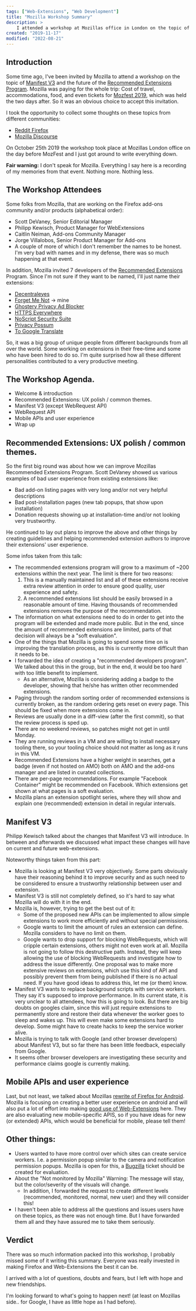 ```yaml
---
tags: ["Web-Extensions", "Web Development"]
title: "Mozilla Workshop Summary"
description: >
    I attended a workshop at Mozillas office in London on the topic of Manifest V3 and the future of the Recommended Extensions Program.
created: "2019-11-17"
modified: "2022-08-21"
---
```


## Introduction

Some time ago, I've been invited by Mozilla to attend a workshop on the topic of [Manifest V3](https://www.androidpolice.com/wp-content/uploads/2019/02/Manifest-V3.pdf) and the future of the [Recommended Extensions Program](https://support.mozilla.org/en-US/kb/recommended-extensions-program). Mozilla was paying for the whole trip: Cost of travel, accommodations, food, and even tickets for [Mozfest 2019](https://www.mozillafestival.org/), which was held the two days after. So it was an obvious choice to accept this invitation.

I took the opportunity to collect some thoughts on these topics from different communities:

-   [Reddit Firefox](https://www.reddit.com/r/firefox/comments/d9hos9/collecting_your_thoughts_about_manivest_v3_and/)
-   [Mozilla Discourse](https://discourse.mozilla.org/t/collecting-your-thoughts-about-manivest-v3-and-the-recommended-extensions-program/45846)

On October 25th 2019 the workshop took place at Mozillas London office on the day before MozFest and I just got around to write everything down.

**Fair warning:** I don't speak for Mozilla. Everything I say here is a recording of my memories from that event. Nothing more. Nothing less.

## The Workshop Attendees

Some folks from Mozilla, that are working on the Firefox add-ons community and/or products (alphabetical order):

-   Scott DeVaney, Senior Editorial Manager
-   Philipp Kewisch, Product Manager for WebExtensions
-   Caitlin Neiman, Add-ons Community Manager
-   Jorge Villalobos, Senior Product Manager for Add-ons
-   A couple of more of which I don't remember the names to be honest.\
    I'm very bad with names and in my defense, there was so much happening at that event.

In addition, Mozilla invited 7 developers of the [Recommended Extensions](https://addons.mozilla.org/firefox/search/?recommended=true&sort=random&type=extension) Program. Since I'm not sure if they want to be named, I'll just name their extensions:

-   [Decentraleyes](https://addons.mozilla.org/firefox/addon/decentraleyes/)
-   [Forget Me Not](https://addons.mozilla.org/firefox/addon/forget_me_not/) -> mine
-   [Ghostery Privacy Ad Blocker](https://addons.mozilla.org/firefox/addon/ghostery/)
-   [HTTPS Everywhere](https://addons.mozilla.org/firefox/addon/https-everywhere/)
-   [NoScript Security Suite](https://addons.mozilla.org/firefox/addon/noscript/)
-   [Privacy Possum](https://addons.mozilla.org/firefox/addon/privacy-possum/)
-   [To Google Translate](https://addons.mozilla.org/firefox/addon/to-google-translate/)

So, it was a big group of unique people from different backgrounds from all over the world.
Some working on extensions in their free-time and some who have been hired to do so.
I'm quite surprised how all these different personalities contributed to a very productive meeting.

## The Workshop Agenda.

-   Welcome & introduction
-   Recommended Extensions: UX polish / common themes.
-   Manifest V3 (except WebRequest API)
-   WebRequest API
-   Mobile APIs and user experience
-   Wrap up

## Recommended Extensions: UX polish / common themes.

So the first big round was about how we can improve Mozillas Recommended Extensions Program.
Scott DeVaney showed us various examples of bad user experience from existing extensions like:

-   Bad add-on listing pages with very long and/or not very helpful descriptions
-   Bad post-installation pages (new tab popups, that show upon installation)
-   Donation requests showing up at installation-time and/or not looking very trustworthy.

He continued to lay out plans to improve the above and other things by creating guidelines and helping recommended extension authors to improve their extensions' user experience.

Some infos taken from this talk:

-   The recommended extensions program will grow to a maximum of ~200 extensions within the next year. The limit is there for two reasons:
    1. This is a manually maintained list and all of these extensions receive extra review attention in order to ensure good quality, user experience and safety.
    2. A recommended extensions list should be easily browsed in a reasonable amount of time. Having thousands of recommended extensions removes the purpose of the recommendation.
-   The information on what extensions need to do in order to get into the program will be extended and made more public.
    But in the end, since the amount of recommended extensions are limited, parts of that decision will always be a "soft evaluation".
-   One of the things that Mozilla is going to spend some time on is improving the translation process, as this is currently more difficult than it needs to be.
-   I forwarded the idea of creating a "recommended developers program". We talked about this in the group, but in the end, it would be too hard with too little benefit to implement.
    -   As an alternative, Mozilla is considering adding a badge to the developer, showing that he/she has written other recommended extensions.
-   Paging through the random sorting order of recommended extensions is currently broken, as the random ordering gets reset on every page. This should be fixed when more extensions come in.
-   Reviews are usually done in a diff-view (after the first commit), so that the review process is sped up.
-   There are no weekend reviews, so patches might not get in until Monday.
-   They are running reviews in a VM and are willing to install necessary tooling there, so your tooling choice should not matter as long as it runs in this VM.
-   Recommended Extensions have a higher weight in searches, get a badge (even if not hosted on AMO) both on AMO and the add-ons manager and are listed in curated collections.
-   There are per-page recommendations. For example "Facebook Container" might be recommended on Facebook. Which extensions get shown at what pages is a soft evaluation.
-   Mozilla plans an extension spotlight series, where they will show and explain one (recommended) extension in detail in regular intervals.

## Manifest V3

Philipp Kewisch talked about the changes that Manifest V3 will introduce. In between and afterwards we discussed what impact these changes will have on current and future web-extensions.

Noteworthy things taken from this part:

-   Mozilla is looking at Manifest V3 very objectively. Some parts obviously have their reasoning behind it to improve security and as such need to be considered to ensure a trustworthy relationship between user and extension.
-   Manifest V3 is still not completely defined, so it's hard to say what Mozilla will do with it in the end.
-   Mozilla is, however, trying to get the best out of it:
    -   Some of the proposed new APIs can be implemented to allow simple extensions to work more efficiently and without special permissions.
    -   Google wants to limit the amount of rules an extension can define. Mozilla considers to have no limit on them.
    -   Google wants to drop support for blocking WebRequests, which will cripple certain extensions, others might not even work at all. Mozilla is not going to follow this destructive path.
        Instead, they will keep allowing the use of blocking WebRequests and investigate how to address the issue differently. One proposal was to make more extensive reviews on extensions, which use this kind of API and possibly prevent them from being published if there is no actual need. If you have good ideas to address this, let me (or them) know.
-   Manifest V3 wants to replace background scripts with service workers. They say it's supposed to improve performance.
    In its current state, it is very unclear to all attendees, how this is going to look. But there are big doubts on googles claim, since this will just require extensions to permanently store and restore their data whenever the worker goes to sleep and wakes up. This will even make some extensions hard to develop. Some might have to create hacks to keep the service worker alive.
-   Mozilla is trying to talk with Google (and other browser developers) about Manifest V3, but so far there has been little feedback, especially from Google.
-   It seems other browser developers are investigating these security and performance claims google is currently making.

## Mobile APIs and user experience

Last, but not least, we talked about Mozillas [rewrite of Firefox for Android](https://blog.mozilla.org/futurereleases/2019/06/27/reinventing-firefox-for-android-a-preview/).
Mozilla is focusing on creating a better user experience on android and will also put a lot of effort into making [good use of Web-Extensions](https://blog.mozilla.org/addons/2019/10/23/fx-preview-geckoview-add-ons-support/) here.
They are also evaluating new mobile-specific APIS, so if you have ideas for new (or extended) APIs, which would be beneficial for mobile, please tell them!

## Other things:

-   Users wanted to have more control over which sites can create service workers. I.e. a permission popup similar to the camera and notification permission popups.
    Mozilla is open for this, a [Bugzilla](https://bugzilla.mozilla.org/) ticket should be created for evaluation.
-   About the "Not monitored by Mozilla" Warning: The message will stay, but the color/severity of the visuals will change.
    -   In addition, I forwarded the request to create different levels (recommended, monitored, normal, new user) and they will consider this!
-   I haven't been able to address all the questions and issues users have on these topics, as there was not enough time. But I have forwarded them all and they have assured me to take them seriously.

## Verdict

There was so much information packed into this workshop, I probably missed some of it writing this summary. Everyone was really invested in making Firefox and Web-Extensions the best it can be.

I arrived with a lot of questions, doubts and fears, but I left with hope and new friendships.

I'm looking forward to what's going to happen next! (at least on Mozillas side.. for Google, I have as little hope as I had before).
